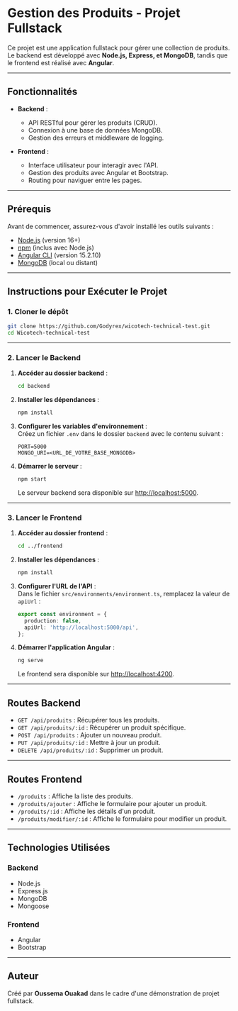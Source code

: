 
# Gestion des Produits - Projet Fullstack

Ce projet est une application fullstack pour gérer une collection de produits.  
Le backend est développé avec **Node.js, Express, et MongoDB**, tandis que le frontend est réalisé avec **Angular**.

---

## Fonctionnalités
- **Backend** :
    - API RESTful pour gérer les produits (CRUD).
    - Connexion à une base de données MongoDB.
    - Gestion des erreurs et middleware de logging.

- **Frontend** :
    - Interface utilisateur pour interagir avec l'API.
    - Gestion des produits avec Angular et Bootstrap.
    - Routing pour naviguer entre les pages.

---

## Prérequis

Avant de commencer, assurez-vous d'avoir installé les outils suivants :
- [Node.js](https://nodejs.org/) (version 16+)
- [npm](https://www.npmjs.com/) (inclus avec Node.js)
- [Angular CLI](https://angular.io/cli) (version 15.2.10)
- [MongoDB](https://www.mongodb.com/) (local ou distant)

---

## Instructions pour Exécuter le Projet

### 1. Cloner le dépôt
```bash
git clone https://github.com/Godyrex/wicotech-technical-test.git
cd Wicotech-technical-test
```

---

### 2. Lancer le Backend

1. **Accéder au dossier backend** :
   ```bash
   cd backend
   ```

2. **Installer les dépendances** :
   ```bash
   npm install
   ```

3. **Configurer les variables d'environnement** :  
   Créez un fichier `.env` dans le dossier `backend` avec le contenu suivant :
   ```plaintext
   PORT=5000
   MONGO_URI=<URL_DE_VOTRE_BASE_MONGODB>
   ```

4. **Démarrer le serveur** :
   ```bash
   npm start
   ```
   Le serveur backend sera disponible sur [http://localhost:5000](http://localhost:5000).

---

### 3. Lancer le Frontend

1. **Accéder au dossier frontend** :
   ```bash
   cd ../frontend
   ```

2. **Installer les dépendances** :
   ```bash
   npm install
   ```

3. **Configurer l'URL de l'API** :  
   Dans le fichier `src/environments/environment.ts`, remplacez la valeur de `apiUrl` :
   ```typescript
   export const environment = {
     production: false,
     apiUrl: 'http://localhost:5000/api',
   };
   ```

4. **Démarrer l'application Angular** :
   ```bash
   ng serve
   ```
   Le frontend sera disponible sur [http://localhost:4200](http://localhost:4200).

---

## Routes Backend

- `GET /api/produits` : Récupérer tous les produits.
- `GET /api/produits/:id` : Récupérer un produit spécifique.
- `POST /api/produits` : Ajouter un nouveau produit.
- `PUT /api/produits/:id` : Mettre à jour un produit.
- `DELETE /api/produits/:id` : Supprimer un produit.

---

## Routes Frontend

- `/produits` : Affiche la liste des produits.
- `/produits/ajouter` : Affiche le formulaire pour ajouter un produit.
- `/produits/:id` : Affiche les détails d'un produit.
- `/produits/modifier/:id` : Affiche le formulaire pour modifier un produit.

---

## Technologies Utilisées

### Backend
- Node.js
- Express.js
- MongoDB
- Mongoose

### Frontend
- Angular
- Bootstrap

---

## Auteur
Créé par **Oussema Ouakad** dans le cadre d'une démonstration de projet fullstack.

